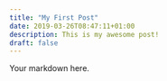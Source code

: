 ```yaml
---
title: "My First Post"
date: 2019-03-26T08:47:11+01:00
description: This is my awesome post!
draft: false
---
```


Your markdown here.
